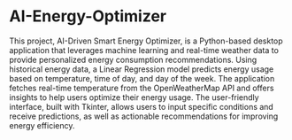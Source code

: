 # AI-Energy-Optimizer
This project, AI-Driven Smart Energy Optimizer, is a Python-based desktop application that leverages machine learning and real-time weather data to provide personalized energy consumption recommendations. Using historical energy data, a Linear Regression model predicts energy usage based on temperature, time of day, and day of the week. The application fetches real-time temperature from the OpenWeatherMap API and offers insights to help users optimize their energy usage. The user-friendly interface, built with Tkinter, allows users to input specific conditions and receive predictions, as well as actionable recommendations for improving energy efficiency.
